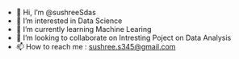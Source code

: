 - 👋 Hi, I’m @sushreeSdas
- 👀 I’m interested in Data Science
- 🌱 I’m currently learning Machine Learing
- 💞️ I’m looking to collaborate on Intresting Poject on Data Analysis
- 📫 How to reach me : sushree.s345@gmail.com

<!---
sushreeSdas/sushreeSdas is a ✨ special ✨ repository because its `README.md` (this file) appears on your GitHub profile.
You can click the Preview link to take a look at your changes.
--->
